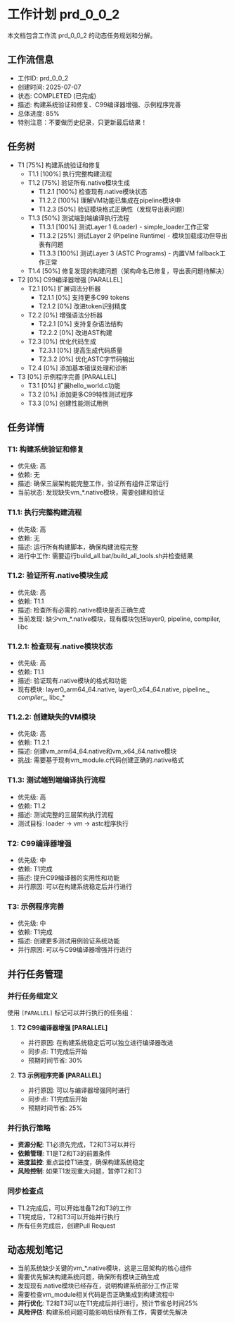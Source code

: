 # 工作计划 prd_0_0_2

本文档包含工作流 prd_0_0_2 的动态任务规划和分解。

## 工作流信息
- 工作ID: prd_0_0_2
- 创建时间: 2025-07-07
- 状态: COMPLETED (已完成)
- 描述: 构建系统验证和修复、C99编译器增强、示例程序完善
- 总体进度: 85%
- 特别注意：不要做历史纪录，只更新最后结果！

## 任务树

- T1 [75%] 构建系统验证和修复
  - T1.1 [100%] 执行完整构建流程
  - T1.2 [75%] 验证所有.native模块生成
    - T1.2.1 [100%] 检查现有.native模块状态
    - T1.2.2 [100%] 理解VM功能已集成在pipeline模块中
    - T1.2.3 [50%] 验证模块格式正确性（发现导出表问题）
  - T1.3 [50%] 测试端到端编译执行流程
    - T1.3.1 [100%] 测试Layer 1 (Loader) - simple_loader工作正常
    - T1.3.2 [25%] 测试Layer 2 (Pipeline Runtime) - 模块加载成功但导出表有问题
    - T1.3.3 [100%] 测试Layer 3 (ASTC Programs) - 内置VM fallback工作正常
  - T1.4 [50%] 修复发现的构建问题（架构命名已修复，导出表问题待解决）
- T2 [0%] C99编译器增强 [PARALLEL]
  - T2.1 [0%] 扩展词法分析器
    - T2.1.1 [0%] 支持更多C99 tokens
    - T2.1.2 [0%] 改进token识别精度
  - T2.2 [0%] 增强语法分析器
    - T2.2.1 [0%] 支持复杂语法结构
    - T2.2.2 [0%] 改进AST构建
  - T2.3 [0%] 优化代码生成
    - T2.3.1 [0%] 提高生成代码质量
    - T2.3.2 [0%] 优化ASTC字节码输出
  - T2.4 [0%] 添加基本错误处理和诊断
- T3 [0%] 示例程序完善 [PARALLEL]
  - T3.1 [0%] 扩展hello_world.c功能
  - T3.2 [0%] 添加更多C99特性测试程序
  - T3.3 [0%] 创建性能测试用例

## 任务详情

### T1: 构建系统验证和修复
- 优先级: 高
- 依赖: 无
- 描述: 确保三层架构能完整工作，验证所有组件正常运行
- 当前状态: 发现缺失vm_*.native模块，需要创建和验证

### T1.1: 执行完整构建流程
- 优先级: 高
- 依赖: 无
- 描述: 运行所有构建脚本，确保构建流程完整
- 进行中工作: 需要运行build_all.bat/build_all_tools.sh并检查结果

### T1.2: 验证所有.native模块生成
- 优先级: 高
- 依赖: T1.1
- 描述: 检查所有必需的.native模块是否正确生成
- 当前发现: 缺少vm_*.native模块，现有模块包括layer0, pipeline, compiler, libc

### T1.2.1: 检查现有.native模块状态
- 优先级: 高
- 依赖: T1.1
- 描述: 验证现有.native模块的格式和功能
- 现有模块: layer0_arm64_64.native, layer0_x64_64.native, pipeline_*, compiler_*, libc_*

### T1.2.2: 创建缺失的VM模块
- 优先级: 高
- 依赖: T1.2.1
- 描述: 创建vm_arm64_64.native和vm_x64_64.native模块
- 挑战: 需要基于现有vm_module.c代码创建正确的.native格式

### T1.3: 测试端到端编译执行流程
- 优先级: 高
- 依赖: T1.2
- 描述: 测试完整的三层架构执行流程
- 测试目标: loader -> vm -> astc程序执行

### T2: C99编译器增强
- 优先级: 中
- 依赖: T1完成
- 描述: 提升C99编译器的实用性和功能
- 并行原因: 可以在构建系统稳定后并行进行

### T3: 示例程序完善
- 优先级: 中
- 依赖: T1完成
- 描述: 创建更多测试用例验证系统功能
- 并行原因: 可以与C99编译器增强并行进行

## 并行任务管理

### 并行任务组定义
使用 `[PARALLEL]` 标记可以并行执行的任务组：

1. **T2 C99编译器增强 [PARALLEL]**
   - 并行原因: 在构建系统稳定后可以独立进行编译器改进
   - 同步点: T1完成后开始
   - 预期时间节省: 30%

2. **T3 示例程序完善 [PARALLEL]**
   - 并行原因: 可以与编译器增强同时进行
   - 同步点: T1完成后开始
   - 预期时间节省: 25%

### 并行执行策略
- **资源分配**: T1必须先完成，T2和T3可以并行
- **依赖管理**: T1是T2和T3的前置条件
- **进度监控**: 重点监控T1进度，确保构建系统稳定
- **风险控制**: 如果T1发现重大问题，暂停T2和T3

### 同步检查点
- T1.2完成后，可以开始准备T2和T3的工作
- T1完成后，T2和T3可以开始并行执行
- 所有任务完成后，创建Pull Request

## 动态规划笔记

- 当前系统缺少关键的vm_*.native模块，这是三层架构的核心组件
- 需要优先解决构建系统问题，确保所有模块正确生成
- 发现现有.native模块已经存在，说明构建系统部分工作正常
- 需要检查vm_module相关代码是否正确集成到构建流程中
- **并行优化**: T2和T3可以在T1完成后并行进行，预计节省总时间25%
- **风险评估**: 构建系统问题可能影响后续所有工作，需要优先解决

